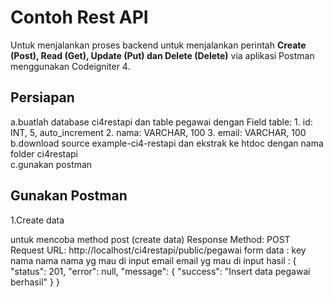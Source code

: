 # Contoh Rest API
Untuk menjalankan proses backend untuk menjalankan perintah **Create (Post), Read (Get), Update (Put) dan Delete (Delete)** via aplikasi Postman menggunakan Codeigniter 4.

## Persiapan
a.buatlah database ci4restapi dan table pegawai dengan Field table:
              1. id: INT, 5, auto_increment
              2. nama: VARCHAR, 100
              3. email: VARCHAR, 100
b.download source example-ci4-restapi dan ekstrak ke htdoc dengan nama folder ci4restapi              
c.gunakan postman 

## Gunakan Postman
   1.Create data

untuk mencoba method post (create data)
        Response Method: POST
        Request URL: http://localhost/ci4restapi/public/pegawai
        form data : key     nama
                    nama    nama yg mau di input 
                    email   email yg mau di input
        hasil : {
                   "status": 201,
                   "error": null,
                   "message": {
                   "success": "Insert data pegawai berhasil"
                              }
                }            
         
